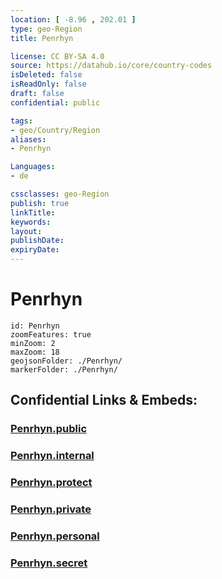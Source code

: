 ```yaml
---
location: [ -8.96 , 202.01 ] 
type: geo-Region
title: Penrhyn

license: CC BY-SA 4.0
source: https://datahub.io/core/country-codes
isDeleted: false
isReadOnly: false
draft: false
confidential: public

tags:
- geo/Country/Region
aliases:
- Penrhyn

Languages:
- de

cssclasses: geo-Region
publish: true
linkTitle: 
keywords: 
layout: 
publishDate: 
expiryDate: 
---
```


# Penrhyn

```leaflet
id: Penrhyn
zoomFeatures: true 
minZoom: 2 
maxZoom: 18
geojsonFolder: ./Penrhyn/
markerFolder: ./Penrhyn/
```


## Confidential Links & Embeds: 

### [Penrhyn.public](/_public/\Earth\Continent\Oceania\Polynesia\Cook~Islands\Cook~Island-councilsPenrhyn.public.md) 

### [Penrhyn.internal](/_internal/\Earth\Continent\Oceania\Polynesia\Cook~Islands\Cook~Island-councilsPenrhyn.internal.md) 

### [Penrhyn.protect](/_protect/\Earth\Continent\Oceania\Polynesia\Cook~Islands\Cook~Island-councilsPenrhyn.protect.md) 

### [Penrhyn.private](/_private/\Earth\Continent\Oceania\Polynesia\Cook~Islands\Cook~Island-councilsPenrhyn.private.md) 

### [Penrhyn.personal](/_personal/\Earth\Continent\Oceania\Polynesia\Cook~Islands\Cook~Island-councilsPenrhyn.personal.md) 

### [Penrhyn.secret](/_secret/\Earth\Continent\Oceania\Polynesia\Cook~Islands\Cook~Island-councilsPenrhyn.secret.md)


